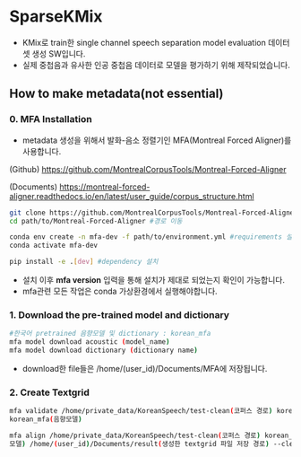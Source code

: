 # SparseKMix
- KMix로 train한 single channel speech separation model evaluation 데이터셋 생성 SW입니다.
- 실제 중첩음과 유사한 인공 중첩음 데이터로 모델을 평가하기 위해 제작되었습니다.



## How to make metadata(not essential)



### 0. MFA Installation

- metadata 생성을 위해서 발화-음소 정렬기인 MFA(Montreal Forced Aligner)를 사용합니다.

(Github) https://github.com/MontrealCorpusTools/Montreal-Forced-Aligner

(Documents)  https://montreal-forced-aligner.readthedocs.io/en/latest/user_guide/corpus_structure.html

```bash
git clone https://github.com/MontrealCorpusTools/Montreal-Forced-Aligner
cd path/to/Montreal-Forced-Aligner #경로 이동

conda env create -n mfa-dev -f path/to/environment.yml #requirements 설치
conda activate mfa-dev

pip install -e .[dev] #dependency 설치
```

- 설치 이후 **mfa version** 입력을 통해 설치가 제대로 되었는지 확인이 가능합니다.
- mfa관련 모든 작업은 conda 가상환경에서 실행해야합니다.



### 1. Download the pre-trained model and dictionary

```bash
#한국어 pretrained 음향모델 및 dictionary : korean_mfa
mfa model download acoustic (model_name)
mfa model download dictionary (dictionary name)
```

- download한 file들은 /home/(user_id)/Documents/MFA에 저장됩니다.

### 2. Create Textgrid

```bash
mfa validate /home/private_data/KoreanSpeech/test-clean(코퍼스 경로) korean_mfa(발음사전)
korean_mfa(음향모델)

mfa align /home/private_data/KoreanSpeech/test-clean(코퍼스 경로) korean_mfa(발음사전) korean_mfa(음향
모델) /home/(user_id)/Documents/result(생성한 textgrid 파일 저장 경로) --clean
```

